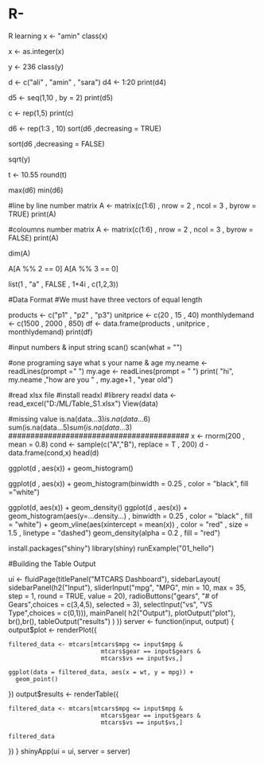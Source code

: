 # R-
R learning 
x <- "amin"
class(x)


x <- as.integer(x)


y <- 236
class(y)

d <- c("ali" , "amin" , "sara")
d4 <- 1:20
print(d4)


d5 <- seq(1,10 , by = 2)
print(d5)

c <- rep(1,5)
print(c)

d6 <- rep(1:3 , 10)
sort(d6 ,decreasing = TRUE)

sort(d6 ,decreasing = FALSE)


sqrt(y)


t <- 10.55
round(t)

max(d6)
min(d6)

#line by line number matrix
A <- matrix(c(1:6) , nrow = 2 , ncol = 3 , byrow = TRUE) 
print(A)

#coloumns number matrix
A <- matrix(c(1:6) , nrow = 2 , ncol = 3 , byrow = FALSE) 
print(A)

dim(A)

A[A %% 2 == 0]
A[A %% 3 == 0]

list(1 , "a" , FALSE , 1+4i , c(1,2,3))

#Data Format
#We must have three vectors of equal length 

products <- c("p1" , "p2" , "p3")
unitprice <- c(20 , 15 , 40)
monthlydemand <- c(1500 , 2000 , 850)
df <- data.frame(products , unitprice , monthlydemand)
print(df)

#input numbers & input string
scan()
scan(what = "")

#one programing saye what s your name & age 
my.neame <- readLines(prompt =" ")
my.age <- readLines(prompt = " ")
print( "hi", my.neame ,"how are you " , my.age+1 , "year old")

#read xlsx file 
#install readxl
#librery readxl
data <- read_excel("D:/ML/Table_S1.xlsx")
View(data)

#missing value
is.na(data$...3)
is.na(data$...6)
sum(is.na(data$...5)
sum(is.na(data$...3)
#########################################
x <- rnorm(200 , mean = 0.8)
cond <- sample(c("A","B"), replace = T , 200)
d - data.frame(cond,x)
head(d)

ggplot(d , aes(x)) + geom_histogram()

ggplot(d , aes(x)) +
  geom_histogram(binwidth = 0.25 , color = "black", fill ="white")

ggplot(d, aes(x)) + geom_density()
ggplot(d , aes(x)) +
  geom_histogram(aes(y=...density...) , binwidth = 0.25 , color = "black" , fill = "white") +
  geom_vline(aes(xintercept = mean(x)) , color = "red" , size = 1.5 , linetype = "dashed")
  geom_density(alpha = 0.2 , fill = "red")
  
  install.packages("shiny")
  library(shiny)
runExample("01_hello")  






#Building the Table Output

ui <- fluidPage(titlePanel("MTCARS Dashboard"),
                sidebarLayout(
                  sidebarPanel(h2("Input"), 
                               sliderInput("mpg", "MPG", min = 10, max = 35, step = 1, round = TRUE, value = 20),
                               radioButtons("gears", "# of Gears",choices = c(3,4,5), selected = 3),
                               selectInput("vs", "VS Type",choices = c(0,1))),
                  mainPanel(
                    h2("Output"),
                    plotOutput("plot"),
                    br(),br(),
                    tableOutput("results")
                  )
                ))
server <- function(input, output) {
  output$plot <- renderPlot({
    
    filtered_data <- mtcars[mtcars$mpg <= input$mpg &
                              mtcars$gear == input$gears &
                              mtcars$vs == input$vs,]
    
    ggplot(data = filtered_data, aes(x = wt, y = mpg)) +
      geom_point()
  })
  output$results <- renderTable({
    
    filtered_data <- mtcars[mtcars$mpg <= input$mpg &
                              mtcars$gear == input$gears &
                              mtcars$vs == input$vs,]
    
    filtered_data
  })
}
shinyApp(ui = ui, server = server)

